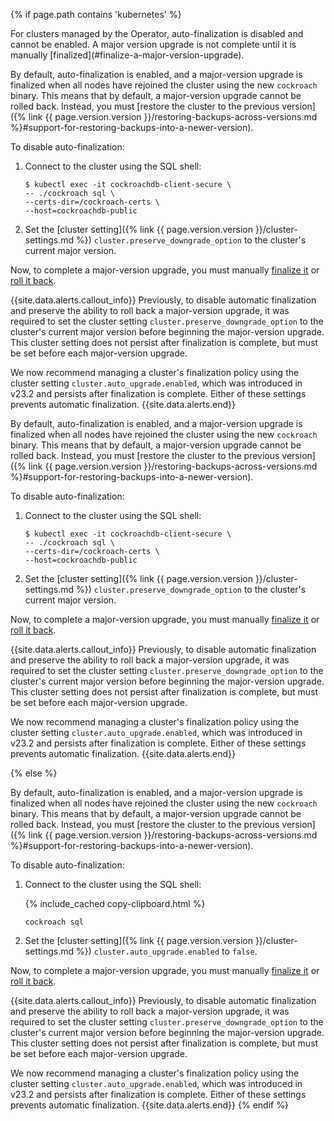{% if page.path contains 'kubernetes' %}

<section class="filter-content" markdown="1" data-scope="operator">
For clusters managed by the Operator, auto-finalization is disabled and cannot be enabled. A major version upgrade is not complete until it is manually [finalized](#finalize-a-major-version-upgrade).
</section>

<section class="filter-content" markdown="1" data-scope="manual">

By default, auto-finalization is enabled, and a major-version upgrade is finalized when all nodes have rejoined the cluster using the new `cockroach` binary. This means that by default, a major-version upgrade cannot be rolled back. Instead, you must [restore the cluster to the previous version]({% link {{ page.version.version }}/restoring-backups-across-versions.md %}#support-for-restoring-backups-into-a-newer-version).

To disable auto-finalization:

1. Connect to the cluster using the SQL shell:

    ~~~ shell
    $ kubectl exec -it cockroachdb-client-secure \
    -- ./cockroach sql \
    --certs-dir=/cockroach-certs \
    --host=cockroachdb-public
    ~~~

1. Set the [cluster setting]({% link {{ page.version.version }}/cluster-settings.md %}) `cluster.preserve_downgrade_option` to the cluster's current major version.

Now, to complete a major-version upgrade, you must manually [finalize it](#finalize-a-major-version-upgrade) or [roll it back]({#roll-back-a-major-version-upgrade).

{{site.data.alerts.callout_info}}
Previously, to disable automatic finalization and preserve the ability to roll back a major-version upgrade, it was required to set the cluster setting `cluster.preserve_downgrade_option` to the cluster's current major version before beginning the major-version upgrade. This cluster setting does not persist after finalization is complete, but must be set before each major-version upgrade.

We now recommend managing a cluster's finalization policy using the cluster setting `cluster.auto_upgrade.enabled`, which was introduced in v23.2 and persists after finalization is complete. Either of these settings prevents automatic finalization.
{{site.data.alerts.end}}

</section>

<section class="filter-content" markdown="1" data-scope="helm">

By default, auto-finalization is enabled, and a major-version upgrade is finalized when all nodes have rejoined the cluster using the new `cockroach` binary. This means that by default, a major-version upgrade cannot be rolled back. Instead, you must [restore the cluster to the previous version]({% link {{ page.version.version }}/restoring-backups-across-versions.md %}#support-for-restoring-backups-into-a-newer-version).

To disable auto-finalization:

1. Connect to the cluster using the SQL shell:

    ~~~ shell
    $ kubectl exec -it cockroachdb-client-secure \
    -- ./cockroach sql \
    --certs-dir=/cockroach-certs \
    --host=cockroachdb-public
    ~~~

1. Set the [cluster setting]({% link {{ page.version.version }}/cluster-settings.md %}) `cluster.preserve_downgrade_option` to the cluster's current major version.

Now, to complete a major-version upgrade, you must manually [finalize it](#finalize-a-major-version-upgrade) or [roll it back]({#roll-back-a-major-version-upgrade).

{{site.data.alerts.callout_info}}
Previously, to disable automatic finalization and preserve the ability to roll back a major-version upgrade, it was required to set the cluster setting `cluster.preserve_downgrade_option` to the cluster's current major version before beginning the major-version upgrade. This cluster setting does not persist after finalization is complete, but must be set before each major-version upgrade.

We now recommend managing a cluster's finalization policy using the cluster setting `cluster.auto_upgrade.enabled`, which was introduced in v23.2 and persists after finalization is complete. Either of these settings prevents automatic finalization.
{{site.data.alerts.end}}

</section>

{% else %}

By default, auto-finalization is enabled, and a major-version upgrade is finalized when all nodes have rejoined the cluster using the new `cockroach` binary. This means that by default, a major-version upgrade cannot be rolled back. Instead, you must [restore the cluster to the previous version]({% link {{ page.version.version }}/restoring-backups-across-versions.md %}#support-for-restoring-backups-into-a-newer-version).

To disable auto-finalization:

1. Connect to the cluster using the SQL shell:

    {% include_cached copy-clipboard.html %}
    ~~~ shell
    cockroach sql
    ~~~

1. Set the [cluster setting]({% link {{ page.version.version }}/cluster-settings.md %}) `cluster.auto_upgrade.enabled` to `false`.

Now, to complete a major-version upgrade, you must manually [finalize it](#finalize-a-major-version-upgrade) or [roll it back]({#roll-back-a-major-version-upgrade).

{{site.data.alerts.callout_info}}
Previously, to disable automatic finalization and preserve the ability to roll back a major-version upgrade, it was required to set the cluster setting `cluster.preserve_downgrade_option` to the cluster's current major version before beginning the major-version upgrade. This cluster setting does not persist after finalization is complete, but must be set before each major-version upgrade.

We now recommend managing a cluster's finalization policy using the cluster setting `cluster.auto_upgrade.enabled`, which was introduced in v23.2 and persists after finalization is complete. Either of these settings prevents automatic finalization.
{{site.data.alerts.end}}
{% endif %}
